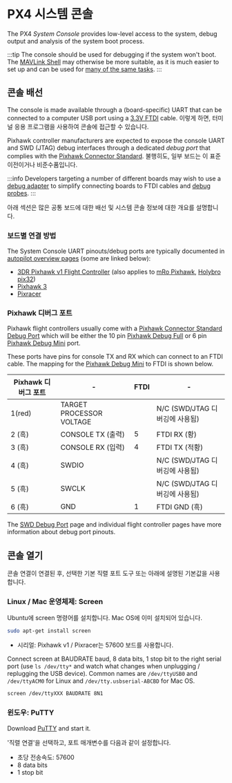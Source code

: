 # PX4 시스템 콘솔

The PX4 _System Console_ provides low-level access to the system, debug output and analysis of the system boot process.

:::tip
The console should be used for debugging if the system won't boot.
The [MAVLink Shell](../debug/mavlink_shell.md) may otherwise be more suitable, as it is much easier to set up and can be used for [many of the same tasks](../debug/consoles.md#console_vs_shell).
:::

## 콘솔 배선

The console is made available through a (board-specific) UART that can be connected to a computer USB port using a [3.3V FTDI](https://www.digikey.com/en/products/detail/TTL-232R-3V3/768-1015-ND/1836393) cable.
이렇게 하면, 터미널 응용 프로그램을 사용하여 콘솔에 접근할 수 있습니다.

Pixhawk controller manufacturers are expected to expose the console UART and SWD (JTAG) debug interfaces through a dedicated _debug port_ that complies with the [Pixhawk Connector Standard](#pixhawk_debug_port).
불행히도, 일부 보드는 이 표준 이전이거나 비준수품입니다.

:::info
Developers targeting a number of different boards may wish to use a [debug adapter](../debug/swd_debug.md#debug-adapters) to simplify connecting boards to FTDI cables and [debug probes](../debug/swd_debug.md#debug-probes-for-px4-hardware).
:::

아래 섹션은 많은 공통 보드에 대한 배선 및 시스템 콘솔 정보에 대한 개요를 설명합니다.

### 보드별 연결 방법

The System Console UART pinouts/debug ports are typically documented in [autopilot overview pages](../flight_controller/index.md) (some are linked below):

- [3DR Pixhawk v1 Flight Controller](../flight_controller/pixhawk.md#console-port) (also applies to
  [mRo Pixhawk](../flight_controller/mro_pixhawk.md#debug-ports), [Holybro pix32](../flight_controller/holybro_pix32.md#debug-port))
- [Pixhawk 3](../flight_controller/pixhawk3_pro.md#debug-port)
- [Pixracer](../flight_controller/pixracer.md#debug-port)

<a id="pixhawk_debug_port"></a>

### Pixhawk 디버그 포트

Pixhawk flight controllers usually come with a [Pixhawk Connector Standard Debug Port](../debug/swd_debug.md#pixhawk-connector-standard-debug-ports) which will be either the 10 pin [Pixhawk Debug Full](../debug/swd_debug.md#pixhawk-debug-full) or 6 pin [Pixhawk Debug Mini](../debug/swd_debug.md#pixhawk-debug-mini) port.

These ports have pins for console TX and RX which can connect to an FTDI cable.
The mapping for the [Pixhawk Debug Mini](../debug/swd_debug.md#pixhawk-debug-mini) to FTDI is shown below.

| Pixhawk 디버그 포트            | -                                  | FTDI | -                                          |
| ------------------------- | ---------------------------------- | ---- | ------------------------------------------ |
| 1(red) | TARGET PROCESSOR VOLTAGE           |      | N/C (SWD/JTAG 디버깅에 사용됨) |
| 2 (흑)  | CONSOLE TX (출력) | 5    | FTDI RX (황)             |
| 3 (흑)  | CONSOLE RX (입력) | 4    | FTDI TX (적황)            |
| 4 (흑)  | SWDIO                              |      | N/C (SWD/JTAG 디버깅에 사용됨) |
| 5 (흑)  | SWCLK                              |      | N/C (SWD/JTAG 디버깅에 사용됨) |
| 6 (흑)  | GND                                | 1    | FTDI GND (흑)            |

The [SWD Debug Port](../debug/swd_debug.md) page and individual flight controller pages have more information about debug port pinouts.

## 콘솔 열기

콘솔 연결이 연결된 후, 선택한 기본 직렬 포트 도구 또는 아래에 설명된 기본값을 사용합니다.

### Linux / Mac 운영체제: Screen

Ubuntu에 screen 명령어를 설치합니다. Mac OS에 이미 설치되어 있습니다.

```sh
sudo apt-get install screen
```

- 시리얼: Pixhawk v1 / Pixracer는 57600 보드를 사용합니다.

Connect screen at BAUDRATE baud, 8 data bits, 1 stop bit to the right serial port (use `ls /dev/tty*` and watch what changes when unplugging / replugging the USB device). Common names are `/dev/ttyUSB0` and `/dev/ttyACM0` for Linux and `/dev/tty.usbserial-ABCBD` for Mac OS.

```sh
screen /dev/ttyXXX BAUDRATE 8N1
```

### 윈도우: PuTTY

Download [PuTTY](http://www.chiark.greenend.org.uk/~sgtatham/putty/download.html) and start it.

'직렬 연결'을 선택하고, 포트 매개변수를 다음과 같이 설정합니다.

- 초당 전송속도: 57600
- 8 data bits
- 1 stop bit
